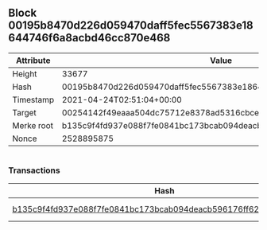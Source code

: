 ## Block 00195b8470d226d059470daff5fec5567383e18644746f6a8acbd46cc870e468

Attribute | Value
--- | ---
Height | 33677
Hash | 00195b8470d226d059470daff5fec5567383e18644746f6a8acbd46cc870e468
Timestamp | 2021-04-24T02:51:04+00:00
Target | 00254142f49eaaa504dc75712e8378ad5316cbcead634704b3734b6271167cc4
Merke root | b135c9f4fd937e088f7fe0841bc173bcab094deacb596176ff62860cec51fb80
Nonce | 2528895875

```

```

### Transactions

Hash | Amount
--- | ---
[b135c9f4fd937e088f7fe0841bc173bcab094deacb596176ff62860cec51fb80](b135c9f4fd937e088f7fe0841bc173bcab094deacb596176ff62860cec51fb80.md) | 10.00000000 SKEPTI 
